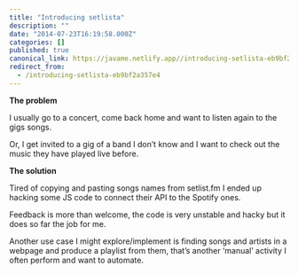 ```yaml
---
title: "Introducing setlista"
description: ""
date: "2014-07-23T16:19:58.000Z"
categories: []
published: true
canonical_link: https://javame.netlify.app//introducing-setlista-eb9bf2a357e4
redirect_from:
  - /introducing-setlista-eb9bf2a357e4
---
```


**The problem**

I usually go to a concert, come back home and want to listen again to the gigs songs.

Or, I get invited to a gig of a band I don’t know and I want to check out the music they have played live before.

**The solution**

Tired of copying and pasting songs names from setlist.fm I ended up hacking some JS code to connect their API to the Spotify ones.

Feedback is more than welcome, the code is very unstable and hacky but it does so far the job for me.

Another use case I might explore/implement is finding songs and artists in a webpage and produce a playlist from them, that’s another ‘manual’ activity I often perform and want to automate.
